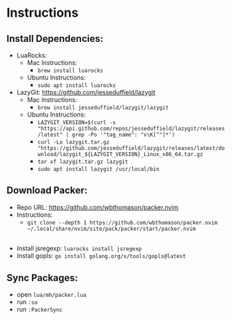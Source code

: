 # Instructions
## Install Dependencies:
- LuaRocks:
    - Mac Instructions:
        - `brew install luarocks`
    - Ubuntu Instructions:
        - `sudo apt install luarocks`
- LazyGit: https://github.com/jesseduffield/lazygit
    - Mac Instructions:
        - `brew install jesseduffield/lazygit/lazygit`
    - Ubuntu Instructions:
        - `LAZYGIT_VERSION=$(curl -s "https://api.github.com/repos/jesseduffield/lazygit/releases/latest" | grep -Po '"tag_name": "v\K[^"]*')`
        - `curl -Lo lazygit.tar.gz "https://github.com/jesseduffield/lazygit/releases/latest/download/lazygit_${LAZYGIT_VERSION}_Linux_x86_64.tar.gz`
        - `tar xf lazygit.tar.gz lazygit`
        - `sudo apt install lazygit /usr/local/bin`
## Download Packer:
- Repo URL: https://github.com/wbthomason/packer.nvim
- Instructions:
    - `git clone --depth 1 https://github.com/wbthomason/packer.nvim ~/.local/share/nvim/site/pack/packer/start/packer.nvim`
##
- Install jsregexp: `luarocks install jsregexp`
- Install gopls: `go install golang.org/x/tools/gopls@latest`
## Sync Packages:
- open `lua/mh/packer.lua`
- run `:so`
- run `:PackerSync`
